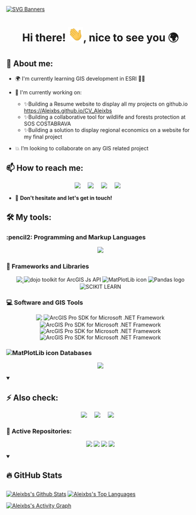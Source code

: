 [![SVG Banners](https://svg-banners.vercel.app/api?type=glitch&text1=Aleixbs%20🌍%20&width=800&height=150)](https://github.com/Akshay090/svg-banners)
<h1 align="center">Hi there! <img src="https://raw.githubusercontent.com/ABSphreak/ABSphreak/master/gifs/Hi.gif" width="40px"/>, nice to see you 🌍</h1> 

## 🙇‍ About me:

- 🌍 I'm currently learning GIS development in ESRI 🌱🌱  

- :construction_worker: I'm currently working on: 
  - ✨Building a Resume website to display all my projects on github.io  https://Aleixbs.github.io/CV_Aleixbs    
  - ✨Building a collaborative tool for wildlife and forests protection at SOS COSTABRAVA   
  - ✨Building a solution to display regional economics on a website for my final project                
- 💥 I’m looking to collaborate on any GIS related project  

## 📫 How to reach me:

<p align="center">
  <a href="https://twitter.com/aleixbat" target="_blank"><img src="https://img.shields.io/badge/-Twitter-lightblue?style=for-the-badge&logo=Twitter&logoColor=white"/></a>&nbsp;&nbsp;&nbsp;&nbsp;
  <a href="https://www.linkedin.com/in/aleixbatllesureda/" target="_blank"><img src="https://img.shields.io/badge/linkedin-%230077B5.svg?&style=for-the-badge&logo=linkedin&logoColor=white" /></a>&nbsp;&nbsp;&nbsp;&nbsp;
<a href="mailto:aleix19.96@gmail.com" target="_blank"><img src="https://img.shields.io/badge/Email-linen?&style=for-the-badge&logo=Gmail&logoColor=red";" /></a>&nbsp;&nbsp;&nbsp;&nbsp;
<a href="https://github.com/Aleixbs/Aleixbs/issues/new" target="_blank"><img src="https://img.shields.io/badge/Github-black?&style=for-the-badge&logo=Github&logoColor=white" /></a>&nbsp;&nbsp;&nbsp;&nbsp; 
</p>

- 💬 <b>Don't hesitate and let's get in touch!</b>
  
## 🛠️ My tools: 
  
   <h3> :pencil2: Programming and Markup Languages</h3>
  <p align="center">
    <a href="https://skillicons.dev">
      <img src="https://skillicons.dev/icons?i=js,html,css,py,r" />
    </a>
  </p>
  
  <h3>🧰 Frameworks and Libraries</h3>
  <p align="center">
     <a href="https://skillicons.dev">
         <img src="https://skillicons.dev/icons?i=bootstrap" /> 
     </a>
         <img src="https://aleixbs.github.io/icons/Dojo_logo.svg"  alt="dojo toolkit for ArcGIS Js API" height = "45" width = "45" align="top" />
         <img src="https://aleixbs.github.io/icons/Matplotlib_icon.svg"  alt="MatPlotLib icon" height = "45" width = "45" align="top" />
         <img src="https://aleixbs.github.io/icons/Pandas_logo.svg"  alt="Pandas logo" height = "55" width = "55" align="top" />
         <img src="https://aleixbs.github.io/icons/Scikit_learn_logo_small.svg"  alt="SCIKIT LEARN" height = "45" width = "45" align="top" />  
     
  </p>
  
  <h3>💻 Software and GIS Tools </h3>
  <p align='center'>
    <img src="https://skillicons.dev/icons?i=git,github,vscode,visualstudio,figma" />
    <img src="https://esri.github.io/arcgis-pro-sdk/images/ArcGISPro.png"  alt="ArcGIS Pro SDK for Microsoft .NET Framework" height = "45" width = "45" align="top"  >
    <img src="https://aleixbs.github.io/icons/arcgis-enterprise.png"  alt="ArcGIS Pro SDK for Microsoft .NET Framework" height = "45" width = "45" align="top"  >
    <img src="https://aleixbs.github.io/icons/googleearth-engine_104576.svg"  alt="ArcGIS Pro SDK for Microsoft .NET Framework" height = "45" width = "45" align="top"  >
    <img src="https://aleixbs.github.io/icons/QGIS_logo_new.svg"  alt="ArcGIS Pro SDK for Microsoft .NET Framework" height = "45" width = "45" align="top"  >

  </p>

  <h3> <img src="https://aleixbs.github.io/icons/database.png"  alt="MatPlotLib icon" height = "20" width = "20" align="top" /> Databases </h3>
  <p align="center">
   <img src="https://skillicons.dev/icons?i=mysql,sqlite,postgres" />
  </p>

<details open>
  <summary><h2>⚡ Also check:</h2></summary>

  <p align="center">
     <a href="https://codepen.io/Aleixbs" target="_blank"><img src="https://img.shields.io/badge/-Codepen-black?style=for-the-badge&logo=Codepen&logoColor=white" /></a>&nbsp;&nbsp;&nbsp;&nbsp;
     <a href="https://www.kaggle.com/aleixbs" target="_blank"><img src="https://img.shields.io/badge/-kaggle-blue?style=for-the-badge&logo=kaggle&logoColor=white" /></a>&nbsp;&nbsp;&nbsp;&nbsp;
     <a href="https://auth.geeksforgeeks.org/user/esriab710p" target="_blank"><img src="https://img.shields.io/badge/-GeeksForGeeks-limegreen?style=for-the-badge&logo=geeksforgeeks&logoColor=white" /></a>&nbsp;&nbsp;&nbsp;&nbsp;
  </p>

 <h3>🧭 Active Repositories:</h3>

<p align="center">
  <a href ="https://Aleixbs.github.io/CV_Aleixbs" target="_blank"><img src="https://img.shields.io/badge/Cv-Done-darkgreen " /></a>
  <a href ="https://soscostabrava.cat/ " target="_blank"><img src="https://img.shields.io/badge/SOSCB-On%20Hold-yellow " /></a>
  <a href ="https://www.esri.es/es-es/home " target="_blank"><img src="https://img.shields.io/badge/PFM-Working-brightgreen " /></a>
  <a href ="https://aleixbs.github.io/MasterGIS_U5_HtmlCSSJs/ " target="_blank"><img src="https://img.shields.io/badge/MASTER%20GIS-Working-brightgreen " /></a>
</p>
  </details>
<details open>
  
  <summary><h2>🔥 GitHub Stats<h2></summary>
 <!-- https://github.com/anuraghazra/github-readme-stats -->

<a href="https://github.com/anuraghazra/github-readme-stats"><img alt="Aleixbs's Github Stats" src="https://denvercoder1-github-readme-stats.vercel.app/api/?username=Aleixbs&show_icons=true&include_all_commits=true&count_private=true&theme=react&hide_border=true&bg_color=1F222E&title_color=F85D7F&icon_color=F8D866" height="192px"/></a>
<a href="https://github.com/anuraghazra/github-readme-stats"><img alt="Aleixbs's Top Languages" src="https://github-readme-stats.vercel.app/api/top-langs/?username=Aleixbs&langs_count=8&layout=compact&theme=react&hide_border=true&bg_color=1F222E&title_color=F85D7F&icon_color=F8D866&hide=Jupyter%20Notebook&height%3D%22192px%22%20card_width%3D%22100px%22" height="192px" card_width="200px"/></a>
      <br/>
<!-- https://github.com/ashutosh00710/github-readme-activity-graph -->

 <a href="https://github.com/ashutosh00710/github-readme-activity-graph"><img alt="Aleixbs's Activity Graph" src="https://github-readme-activity-graph.cyclic.app/graph/?username=Aleixbs&bg_color=1F222E&color=F8D866&line=F85D7F&point=FFFFFF&hide_border=true" /></a>

</details>

  
<!--
**Aleixbs/Aleixbs** is a ✨ _special_ ✨ repository because its `README.md` (this file) appears on your GitHub profile.

Here are some ideas to get you started:

- 🔭 I’m currently working on ...
- 🌱 I’m currently learning ...
- 👯 I’m looking to collaborate on ...
- 🤔 I’m looking for help with ...
- 💬 Ask me about ...
- 📫 How to reach me: ...
- 😄 Pronouns: ...
- ⚡ Fun fact: ...

For more emojis: https://www.webfx.com/tools/emoji-cheat-sheet/
-->
